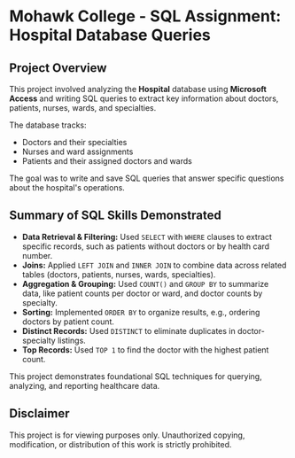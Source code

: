 # Mohawk College - SQL Assignment: Hospital Database Queries

## Project Overview

This project involved analyzing the **Hospital** database using **Microsoft Access** and writing SQL queries to extract key information about doctors, patients, nurses, wards, and specialties.

The database tracks:
- Doctors and their specialties
- Nurses and ward assignments
- Patients and their assigned doctors and wards

The goal was to write and save SQL queries that answer specific questions about the hospital's operations.

## Summary of SQL Skills Demonstrated

- **Data Retrieval & Filtering:** Used `SELECT` with `WHERE` clauses to extract specific records, such as patients without doctors or by health card number.  
- **Joins:** Applied `LEFT JOIN` and `INNER JOIN` to combine data across related tables (doctors, patients, nurses, wards, specialties).  
- **Aggregation & Grouping:** Used `COUNT()` and `GROUP BY` to summarize data, like patient counts per doctor or ward, and doctor counts by specialty.  
- **Sorting:** Implemented `ORDER BY` to organize results, e.g., ordering doctors by patient count.  
- **Distinct Records:** Used `DISTINCT` to eliminate duplicates in doctor-specialty listings.  
- **Top Records:** Used `TOP 1` to find the doctor with the highest patient count.

This project demonstrates foundational SQL techniques for querying, analyzing, and reporting healthcare data.

## Disclaimer
This project is for viewing purposes only. Unauthorized copying, modification, or distribution of this work is strictly prohibited.

